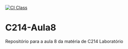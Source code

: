 [![CI Class](https://github.com/Willyprp/C214-Aula8/actions/workflows/Aula8.yml/badge.svg)](https://github.com/Willyprp/C214-Aula8/actions/workflows/Aula8.yml)

# C214-Aula8
Repositório para a aula 8 da matéria de C214 Laboratório
